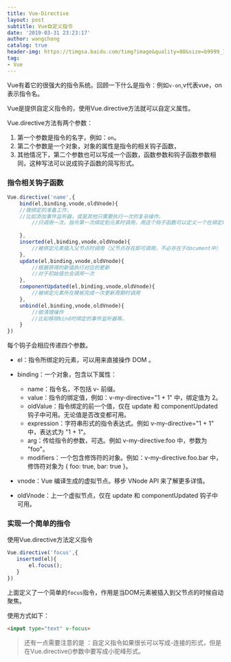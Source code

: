 ```yaml
---
title: Vue-Directive
layout: post
subtitle: Vue自定义指令
date: '2019-03-31 23:23:17'
author: wangchong
catalog: true
header-img: https://timgsa.baidu.com/timg?image&quality=80&size=b9999_10000&sec=1554026785443&di=02cb27b4261a056c17ecca6c27e1c433&imgtype=0&src=http%3A%2F%2Faliyunzixunbucket.oss-cn-beijing.aliyuncs.com%2Fjpg%2F1c7a3a847672e9bc5cc2605b9a39938b.jpg%3Fx-oss-process%3Dimage%2Fresize%2Cp_100%2Fauto-orient%2C1%2Fquality%2Cq_90%2Fformat%2Cjpg%2Fwatermark%2Cimage_eXVuY2VzaGk%3D%2Ct_100
tag:
- Vue
---
```


Vue有着它的很强大的指令系统。回顾一下什么是指令：例如`v-on`,v代表vue，on表示指令名。

Vue是提供自定义指令的，使用Vue.directive方法就可以自定义属性。

Vue.directive方法有两个参数：
1. 第一个参数是指令的名字，例如：`on`。
2. 第二个参数是一个对象，对象的属性是指令的相关钩子函数，
3. 其他情况下，第二个参数也可以写成一个函数，函数参数和钩子函数参数相同，这种写法可以说成钩子函数的简写形式。

### 指令相关钩子函数
```js
Vue.directive('name',{
    bind(el,binding,vnode,oldVnode){
    //做绑定的准备工作，
    //比如添加事件监听器，或是其他只需要执行一次的复杂操作。
        //只调用一次，指令第一次绑定到元素时调用，用这个钩子函数可以定义一个在绑定时执行一次的初始化动作。
    
    },
    inserted(el,binding,vnode,oldVnode){
        //被绑定元素插入父节点时调用（父节点存在即可调用，不必存在于document中）
    },
    update(el,binding,vnode,oldVnode){
        //根据获得的新值执行对应的更新
        //对于初始值也会调用一次
    },
    componentUpdated(el,binding,vnode,oldVnode){
        //被绑定元素所在模板完成一次更新周期时调用
    },
    unbind(el,binding,vnode,oldVnode){
        //做清理操作
        //比如移除bind时绑定的事件监听器等。
    }
})
```
每个钩子会相应传递四个参数。
- el：指令所绑定的元素，可以用来直接操作 DOM 。
- binding：一个对象，包含以下属性：

    - name：指令名，不包括 v- 前缀。
    - value：指令的绑定值，例如：v-my-directive="1 + 1" 中，绑定值为 2。
    - oldValue：指令绑定的前一个值，仅在 update 和 componentUpdated 钩子中可用。无论值是否改变都可用。
    - expression：字符串形式的指令表达式。例如 v-my-directive="1 + 1" 中，表达式为 "1 + 1"。
    - arg：传给指令的参数，可选。例如 v-my-directive:foo 中，参数为 "foo"。
    - modifiers：一个包含修饰符的对象。例如：v-my-directive.foo.bar 中，修饰符对象为 { foo: true, bar: true }。
- vnode：Vue 编译生成的虚拟节点。移步 VNode API 来了解更多详情。
- oldVnode：上一个虚拟节点，仅在 update 和 componentUpdated 钩子中可用。

### 实现一个简单的指令
使用Vue.directive方法定义指令
```js
Vue.directive('focus',{
   inserted(el){
       el.focus();
   }
})
```
上面定义了一个简单的`focus`指令，作用是当DOM元素被插入到父节点的时候自动聚焦。

使用方式如下：
```html
<input type="text" v-focus>
```
> 还有一点需要注意的是 ：自定义指令如果很长可以写成-连接的形式，但是在Vue.directive()参数中要写成小驼峰形式。